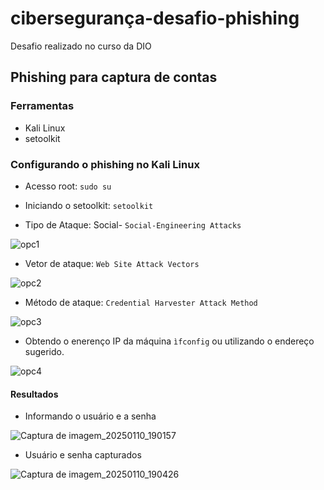 # cibersegurança-desafio-phishing
Desafio realizado no curso da DIO

## Phishing para captura de contas 

### Ferramentas

- Kali Linux
- setoolkit

### Configurando o phishing no Kali Linux

- Acesso root: `sudo su`

- Iniciando o setoolkit: `setoolkit`

- Tipo de Ataque: Social- ``` Social-Engineering Attacks ```

![opc1](https://github.com/user-attachments/assets/a24f7a84-c70f-44e2-83de-cae354ed3f83)

- Vetor de ataque: ``` Web Site Attack Vectors ```

 ![opc2](https://github.com/user-attachments/assets/50cf4d38-ab6c-4138-85c5-234e533727b7)

- Método de ataque: ```Credential Harvester Attack Method ```

 ![opc3](https://github.com/user-attachments/assets/cb1dbfd4-f0d7-4fc1-ae9c-34f727077e8f)

- Obtendo o enerenço IP da máquina ```ìfconfig``` ou utilizando o endereço sugerido.

 ![opc4](https://github.com/user-attachments/assets/61538006-8e12-4fbe-b39d-f8fae5dca372)

#### Resultados

- Informando o usuário e a senha

 ![Captura de imagem_20250110_190157](https://github.com/user-attachments/assets/de4c6ca1-ee83-4fc9-a92d-5b61340d6520)

- Usuário e senha capturados

 ![Captura de imagem_20250110_190426](https://github.com/user-attachments/assets/a477133c-ae08-402f-ba4f-259ffbcb47c4)




